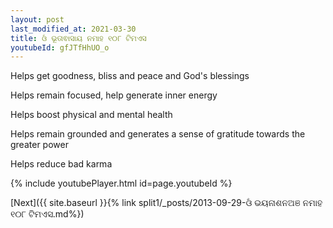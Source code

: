 ```yaml
---
layout: post
last_modified_at: 2021-03-30
title: ଓଁ ଭୂତାଵାସାୟ ନମାହ ୧୦୮ ଟିମଏସ
youtubeId: gfJTfHhUO_o
---
```

 
 
Helps get goodness, bliss and peace and God's blessings
 
Helps remain focused, help generate inner energy 
 
Helps boost physical and mental health 
 
Helps remain grounded and generates a sense of gratitude towards the greater power 
 
Helps reduce bad karma
 
 
 
 


{% include youtubePlayer.html id=page.youtubeId %}
 
[Next]({{ site.baseurl }}{% link  split1/_posts/2013-09-29-ଓଁ ଭୟନାଶନଅଞ ନମାହ ୧୦୮ ଟିମଏସ.md%})
 
